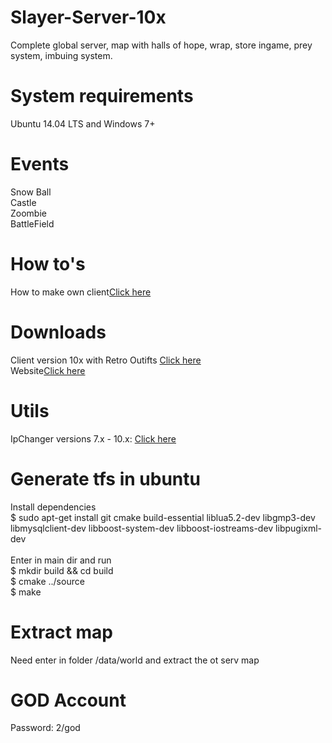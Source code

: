 # Slayer-Server-10x
Complete global server, map with halls of hope, wrap, store ingame, prey system, imbuing system.

# System requirements
Ubuntu 14.04 LTS and Windows 7+

# Events
Snow Ball<br>
Castle<br>
Zoombie<br>
BattleField

# How to's
How to make own client<a href="https://www.google.com.br/search?q=fazendo+seu+proprio+cliente+8.6+10xx&spell=1&sa=X&ved=0ahUKEwib8-Hp1r7VAhXG8CYKHRU4BVwQvwUIJCgA&biw=1366&bih=662">Click here</a>

# Downloads
Client version 10x with Retro Outifts <a href="https://mega.nz/#!TkJRTIhS!-pp6FSLWuey8S2KWdYYKDbQrSParGZ8yW5LeaWichNc">Click here</a><br>
Website<a href="https://github.com/Qwizer/gesior-accmaker">Click here</a>

# Utils
IpChanger versions 7.x - 10.x: <a href="https://static.otland.net/ipchanger.exe">Click here</a>

# Generate tfs in ubuntu
Install dependencies<br>
$ sudo apt-get install git cmake build-essential liblua5.2-dev libgmp3-dev libmysqlclient-dev libboost-system-dev libboost-iostreams-dev libpugixml-dev<br><br>
Enter in main dir and run<br>
$ mkdir build && cd build<br>
$ cmake ../source<br>
$ make

# Extract map
Need enter in folder /data/world and extract the ot serv map

# GOD Account
Password: 2/god

